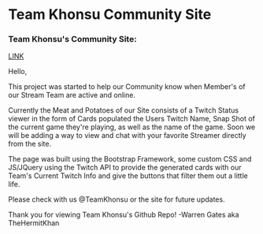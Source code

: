 # Team Khonsu Community Site
### Team Khonsu's Community Site:
[LINK](https://teamkhonsu.github.io/TeamKhonsu/)


Hello,

This project was started to help our Community know when Member's of our Stream Team are active and online.

Currently the Meat and Potatoes of our Site consists of a Twitch Status viewer in the form of Cards populated the Users Twitch Name, Snap Shot of the current game they're playing, as well as the name of the game. Soon we will be adding a way to view and chat with your favorite Streamer directly from the site.

The page was built using the Bootstrap Framework, some custom CSS and JS/JQuery using the Twitch API to provide the generated cards with our Team's Current Twitch Info and give the buttons that filter them out a little life.

Please check with us @TeamKhonsu or the site for future updates.

Thank you for viewing Team Khonsu's Github Repo!
-Warren Gates aka TheHermitKhan
